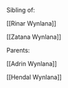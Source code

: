 Sibling of:

[[Rinar Wynlana]]

[[Zatana Wynlana]]

Parents:

[[Adrin Wynlana]]

[[Hendal Wynlana]]

